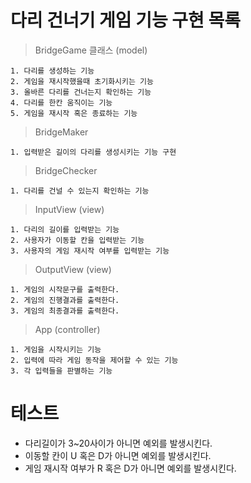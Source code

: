# 다리 건너기 게임 기능 구현 목록

> BridgeGame 클래스 (model)

    1. 다리를 생성하는 기능
    2. 게임을 재시작했을때 초기화시키는 기능
    3. 올바른 다리를 건너는지 확인하는 기능
    4. 다리를 한칸 움직이는 기능
    5. 게임을 재시작 혹은 종료하는 기능

> BridgeMaker

    1. 입력받은 길이의 다리를 생성시키는 기능 구현

> BridgeChecker

    1. 다리를 건널 수 있는지 확인하는 기능

> InputView (view)

    1. 다리의 길이를 입력받는 기능
    2. 사용자가 이동할 칸을 입력받는 기능
    3. 사용자의 게임 재시작 여부를 입력받는 기능

> OutputView (view)

    1. 게임의 시작문구를 출력한다.
    2. 게임의 진행결과를 출력한다.
    3. 게임의 최종결과를 출력한다.

> App (controller)

    1. 게임을 시작시키는 기능
    2. 입력에 따라 게임 동작을 제어할 수 있는 기능
    3. 각 입력들을 판별하는 기능

# 테스트

- 다리길이가 3~20사이가 아니면 예외를 발생시킨다.
- 이동할 칸이 U 혹은 D가 아니면 예외를 발생시킨다.
- 게임 재시작 여부가 R 혹은 D가 아니면 예외를 발생시킨다.
